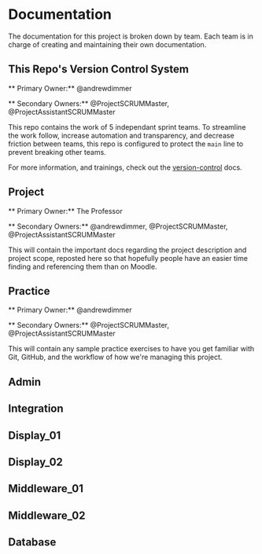 # Documentation

The documentation for this project is broken down by team. Each team is in charge of creating and maintaining their own documentation.

## This Repo's Version Control System

** Primary Owner:** @andrewdimmer

** Secondary Owners:** @ProjectSCRUMMaster, @ProjectAssistantSCRUMMaster

This repo contains the work of 5 independant sprint teams. To streamline the work follow, increase automation and transparency, and decrease friction between teams, this repo is configured to protect the `main` line to prevent breaking other teams.

For more information, and trainings, check out the [version-control](version-control/) docs.

## Project

** Primary Owner:** The Professor

** Secondary Owners:** @andrewdimmer, @ProjectSCRUMMaster, @ProjectAssistantSCRUMMaster

This will contain the important docs regarding the project description and project scope, reposted here so that hopefully people have an easier time finding and referencing them than on Moodle.

## Practice

** Primary Owner:** @andrewdimmer

** Secondary Owners:** @ProjectSCRUMMaster, @ProjectAssistantSCRUMMaster

This will contain any sample practice exercises to have you get familiar with Git, GitHub, and the workflow of how we're managing this project.

## Admin

## Integration

## Display_01

## Display_02

## Middleware_01

## Middleware_02

## Database
